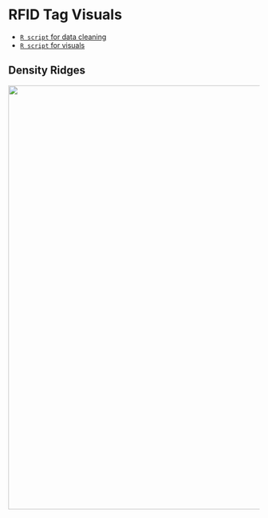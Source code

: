 # RFID Tag Visuals
- [`R script` for data cleaning](https://github.com/bradfordjohnson/data-viz/blob/main/rfid-tags/r/01-clean.R)
- [`R script` for visuals](https://github.com/bradfordjohnson/data-viz/blob/main/rfid-tags/r/02-analyze.R)

## Density Ridges
<img src = "https://github.com/bradfordjohnson/data-viz/blob/main/rfid-tags/daily-rfid-dist-v2.png" width = "850px">
